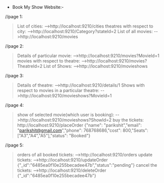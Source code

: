 * Book My Show Website:-

//page 1:
>List of cities:
-->http://localhost:9210/cities
>theatres with respect to city:
-->http://localhost:9210/Category?stateId=2
> List of all movies:
-->http://localhost:9210/movies


//page 2:
>Details of particular movie:
-->http://localhost:9210/movies?MovieId=1
>movies with respect to theatre:
-->http://localhost:9210/movies?TheatreId=2
>List of Shows:
-->http://localhost:9210/movieshows

//page 3:
>Details of theatre:
-->http://localhost:9210/details/1
> Shows with respect to movies in a particular theatre:
-->http://localhost:9210/movieshows?MovieId=1

//page 4:
>show of  selected movie(which user is booking):
-->http://localhost:9210/movieshows?ShowId=2
>buy the tickets:
http://localhost:9210/placeOrder  {"name": "parikshit","email": "parikshit@gmail.com","phone": 768768686,"cost": 800,"Seats": ["A3","A4","A5"],"status": "Booked"}

//page 5:
>orders of all booked tickets: 
-->http://localhost:9210/orders
>update  tickets:
-->http://localhost:9210/updateOrder {"_id":"6485ea0f10e255becadee47b","status":"pending"}
>cancel the tickets:
-->http://localhost:9210/deleteOrder  {"_id":"6485ea0f10e255becadee47b"}

